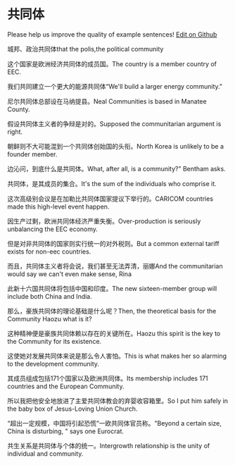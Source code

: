 # 共同体

Please help us improve the quality of example sentences! [Edit on Github](https://github.com/jiyushe/jiyu-example-sentence-source/blob/main/chinese/gongtongti.md)

<p><span class="chinese">城邦、政治共同体</span><span class="english">that the polis,the political community</span></p>

<p><span class="chinese">这个国家是欧洲经济共同体的成员国。</span><span class="english">The country is a member country of EEC.</span></p>

<p><span class="chinese">我们共同建立一个更大的能源共同体“</span><span class="english">We'll build a larger energy community."</span></p>

<p><span class="chinese">尼尔共同体总部设在马纳提县。</span><span class="english">Neal Communities is based in Manatee County.</span></p>

<p><span class="chinese">假设共同体主义者的争辩是对的。</span><span class="english">Supposed the communitarian argument is right.</span></p>

<p><span class="chinese">朝鲜则不大可能混到一个共同体创始国的头衔。</span><span class="english">North Korea is unlikely to be a founder member.</span></p>

<p><span class="chinese">边沁问，到底什么是共同体。</span><span class="english">What, after all, is a community?" Bentham asks.</span></p>

<p><span class="chinese">共同体，是其成员的集合。</span><span class="english">It's the sum of the individuals who comprise it.</span></p>

<p><span class="chinese">这次高级别会议是在加勒比共同体国家提议下举行的。</span><span class="english">CARICOM countries made this high-level event happen.</span></p>

<p><span class="chinese">因生产过剩，欧洲共同体经济严重失衡。</span><span class="english">Over-production is seriously unbalancing the EEC economy.</span></p>

<p><span class="chinese">但是对非共同体的国家则实行统一的对外税则。</span><span class="english">But a common external tariff exists for non-eec countries.</span></p>

<p><span class="chinese">而且，共同体主义者将会说，我们甚至无法弄清，丽娜</span><span class="english">And the communitarian would say we can't even make sense, Rina</span></p>

<p><span class="chinese">此新十六国共同体将包括中国和印度。</span><span class="english">The new sixteen-member group will include both China and India.</span></p>

<p><span class="chinese">那么，豪族共同体的理论基础是什么呢？</span><span class="english">Then, the theoretical basis for the Community Haozu what is it?</span></p>

<p><span class="chinese">这种精神便是豪族共同体赖以存在的关键所在。</span><span class="english">Haozu this spirit is the key to the Community for its existence.</span></p>

<p><span class="chinese">这使她对发展共同体来说是那么令人害怕。</span><span class="english">This is what makes her so alarming to the development community.</span></p>

<p><span class="chinese">其成员组成包括171个国家以及欧洲共同体。</span><span class="english">Its membership includes 171 countries and the European Community.</span></p>

<p><span class="chinese">所以我把他安全地放进了主爱共同体教会的弃婴收容箱里。</span><span class="english">So I put him safely in the baby box of Jesus-Loving Union Church.</span></p>

<p><span class="chinese">“超出一定规模，中国将引起恐慌”一欧共同体官员称。</span><span class="english">"Beyond a certain size, China is disturbing, " says one Eurocrat.</span></p>

<p><span class="chinese">共生关系是共同体与个体的统一。</span><span class="english">Intergrowth relationship is the unity of individual and community.</span></p>

